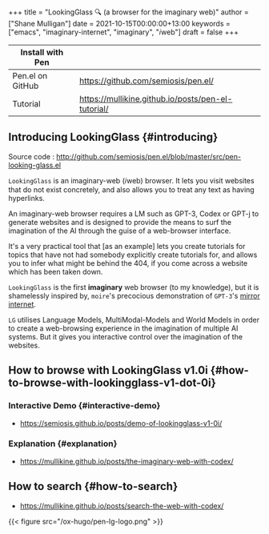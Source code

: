 +++
title = "LookingGlass 🔍 (a browser for the imaginary web)"
author = ["Shane Mulligan"]
date = 2021-10-15T00:00:00+13:00
keywords = ["emacs", "imaginary-internet", "imaginary", "𝑖web"]
draft = false
+++

| Install with Pen |                                                      |
|------------------|------------------------------------------------------|
| Pen.el on GitHub | <https://github.com/semiosis/pen.el/>                |
| Tutorial         | <https://mullikine.github.io/posts/pen-el-tutorial/> |


## Introducing <span class="underline">LookingGlass</span> {#introducing}

Source code
: <http://github.com/semiosis/pen.el/blob/master/src/pen-looking-glass.el>

`LookingGlass` is an imaginary-web (𝑖web)
browser. It lets you visit websites that do
not exist concretely, and also allows you
to treat any text as having hyperlinks.

An imaginary-web browser requires a LM such as
GPT-3, Codex or GPT-j to generate websites and
is designed to provide the means to surf the
imagination of the AI through the guise of a
web-browser interface.

It's a very practical tool that [as an example]
lets you create tutorials for topics that have
not had somebody explicitly create tutorials
for, and allows you to infer what might be
behind the 404, if you come across a website
which has been taken down.

`LookingGlass` is the first **imaginary** web browser (to
my knowledge), but it is shamelessly inspired
by, `moire`'s precocious demonstration of
`GPT-3`'s [mirror internet](https://generative.ink/posts/the-internet-mirrored-by-gpt-3/).

`LG` utilises Language Models, MultiModal-Models
and World Models in order to create a
web-browsing experience in the imagination of
multiple AI systems. But it gives you
interactive control over the imagination of
the websites.


## How to browse with LookingGlass v1.0i {#how-to-browse-with-lookingglass-v1-dot-0i}


### Interactive Demo {#interactive-demo}

-   <https://semiosis.github.io/posts/demo-of-lookingglass-v1-0i/>


### Explanation {#explanation}

-   <https://mullikine.github.io/posts/the-imaginary-web-with-codex/>


## How to search {#how-to-search}

-   <https://mullikine.github.io/posts/search-the-web-with-codex/>

{{< figure src="/ox-hugo/pen-lg-logo.png" >}}
